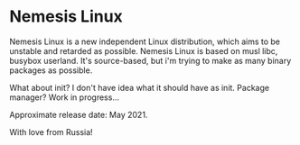 # Nemesis Linux

Nemesis Linux is a new independent Linux distribution, which aims to be unstable and retarded as possible. Nemesis Linux is based on musl libc, busybox userland. It's source-based, but i'm trying to make as many binary packages as possible.

What about init? I don't have idea what it should have as init. Package manager? Work in progress...

Approximate release date: May 2021.

With love from Russia!

